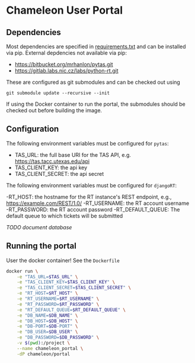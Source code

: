 # Chameleon User Portal

## Dependencies

Most dependencies are specified in [requirements.txt](requirements.txt) and can
be installed via pip. External depdencies not available via pip:

- https://bitbucket.org/mrhanlon/pytas.git
- https://gitlab.labs.nic.cz/labs/python-rt.git

These are configured as git submodules and can be checked out using

```
git submodule update --recursive --init
```

If using the Docker container to run the portal, the submodules should be
checked out before building the image.

## Configuration

The following environment variables must be configured for `pytas`:

- TAS_URL: the full base URI for the TAS API, e.g. https://tas.tacc.utexas.edu/api
- TAS_CLIENT_KEY: the api key
- TAS_CLIENT_SECRET: the api secret

The following environment variables must be configured for `djangoRT`:

-RT_HOST: the hostname for the RT instance's REST endpoint, e.g., https://example.com/REST/1.0/
-RT_USERNAME: the RT account username
-RT_PASSWORD: the RT account password
-RT_DEFAULT_QUEUE: The default queue to which tickets will be submitted

*TODO document database*

## Running the portal

User the docker container! See the `Dockerfile`

```bash
docker run \
    -e "TAS_URL=$TAS_URL" \
    -e "TAS_CLIENT_KEY=$TAS_CLIENT_KEY" \
    -e "TAS_CLIENT_SECRET=$TAS_CLIENT_SECRET" \
    -e "RT_HOST=$RT_HOST" \
    -e "RT_USERNAME=$RT_USERNAME" \
    -e "RT_PASSWORD=$RT_PASSWORD" \
    -e "RT_DEFAULT_QUEUE=$RT_DEFAULT_QUEUE" \
    -e "DB_NAME=$DB_NAME" \
    -e "DB_HOST=$DB_HOST" \
    -e "DB-PORT=$DB-PORT" \
    -e "DB_USER=$DB_USER" \
    -e "DB_PASSWORD=$DB_PASSWORD" \
    -v $(pwd):/project \
    --name chameleon_portal \
    -dP chameleon/portal
```
